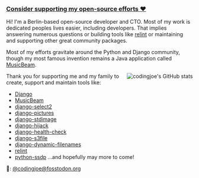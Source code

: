 ### [Consider supporting my open-source efforts ❤️](https://github.com/sponsors/codingjoe)

Hi! I'm a Berlin-based open-source developer and CTO. Most of my work is dedicated peoples lives easier, including developers.
That implies answering numerous questions or building tools like [relint](https://github.com/codingjoe/relint) or maintaining and supporting other great community packages.

Most of my efforts gravitate around the Python and Django community, though my most famous invention remains a Java application called [MusicBeam](https://musicbeam.org).

<img alt="codingjoe's GitHub stats" src="https://github-readme-stats.vercel.app/api?username=codingjoe&count_private=true" align="right">

Thank you for supporting me and my family to create, support and maintain tools like:

- [Django](https://github.com/django/django/commits/master?author=codingjoe)
- [MusicBeam](https://musicbeam.org)
- [django-select2](https://django-select2.readthedocs.io/)
- [django-pictures](https://github.com/codingjoe/django-pictures)
- [django-stdimage](https://github.com/codingjoe/django-stdimage)
- [django-hijack](https://django-hijack.readthedocs.io/)
- [django-health-check](https://django-health-check.readthedocs.io/)
- [django-s3file](https://github.com/codingjoe/django-s3file)
- [django-dynamic-filenames](https://github.com/codingjoe/django-dynamic-filenames)
- [relint](https://github.com/codingjoe/relint)
- [python-ssdp](https://github.com/codingjoe/python-ssdp)
...and hopefully may more to come!

🐘: [@codingjoe@fosstodon.org](https://fosstodon.org/@codingjoe)
